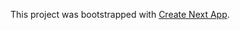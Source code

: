 This project was bootstrapped with [Create Next App](https://github.com/segmentio/create-next-app).
 